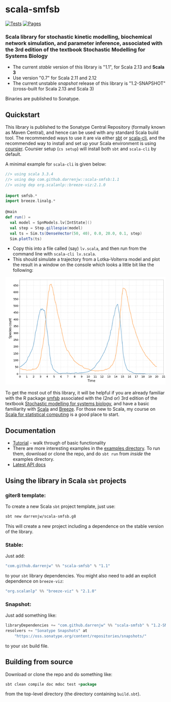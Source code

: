 # scala-smfsb

[![Tests](https://github.com/darrenjw/scala-smfsb/actions/workflows/ci.yml/badge.svg)](https://github.com/darrenjw/scala-smfsb/actions)
[![Pages](https://github.com/darrenjw/scala-smfsb/actions/workflows/pages/pages-build-deployment/badge.svg)](https://github.com/darrenjw/scala-smfsb/actions/workflows/pages/pages-build-deployment)

### Scala library for stochastic kinetic modelling, biochemical network simulation, and parameter inference, associated with the 3rd edition of the textbook Stochastic Modelling for Systems Biology

* The current *stable* version of this library is "1.1", for Scala 2.13 and **Scala 3**
* Use version "0.7" for Scala 2.11 and 2.12
* The current unstable *snapshot* release of this library is "1.2-SNAPSHOT" (cross-built for Scala 2.13 and Scala 3)

Binaries are published to Sonatype.

## Quickstart

This library is published to the Sonatype Central Repository (formally known as Maven Central), and hence can be used with any standard Scala build tool. The recommended ways to use it are via either [sbt](http://www.scala-sbt.org/) or [scala-cli](https://scala-cli.virtuslab.org/), and the recommended way to install and set up your Scala environment is using [coursier](https://get-coursier.io/docs/cli-installation). Coursier setup (`cs setup`) will install both `sbt` and `scala-cli` by default.

A minimal example for `scala-cli` is given below:
```scala
//> using scala 3.3.4
//> using dep com.github.darrenjw::scala-smfsb:1.1
//> using dep org.scalanlp::breeze-viz:2.1.0

import smfsb.*
import breeze.linalg.*

@main
def run() =
  val model = SpnModels.lv[IntState]()
  val step = Step.gillespie(model)
  val ts = Sim.ts(DenseVector(50, 40), 0.0, 20.0, 0.1, step)
  Sim.plotTs(ts)

```
* Copy this into a file called (say) `lv.scala`, and then run from the command line with `scala-cli lv.scala`.
* This should simulate a trajectory from a Lotka-Volterra model and plot the result in a window on the console which looks a little bit like the following:

![Lotka-Volterra trajectory](LV-trajectory.png)

To get the most out of this library, it will be helpful if you are already familiar with the R package [smfsb](https://cran.r-project.org/package=smfsb) associated with the (2nd or) 3rd edition of the textbook [Stochastic modelling for systems biology](https://github.com/darrenjw/smfsb/), and have a basic familiarity with [Scala](https://www.scala-lang.org/) and [Breeze](https://github.com/scalanlp/breeze). For those new to Scala, my course on [Scala for statistical computing](https://github.com/darrenjw/scala-course/blob/master/SelfStudyGuide.md) is a good place to start.

## Documentation

* [Tutorial](docs/Tutorial.md) - walk through of basic functionality
* There are more interesting examples in the [examples directory](examples/). To run them, download or clone the repo, and do `sbt run` from *inside* the examples directory.
* [Latest API docs](https://darrenjw.github.io/scala-smfsb/smfsb.html)

## Using the library in Scala `sbt` projects

### giter8 template:

To create a new Scala `sbt` project template, just use:
```bash
sbt new darrenjw/scala-smfsb.g8
```
This will create a new project including a dependence on the stable version of the library.

### Stable:

Just add:
```scala
"com.github.darrenjw" %% "scala-smfsb" % "1.1"
```
to your `sbt` library dependencies. You might also need to add an explicit dependence on `breeze-viz`:
```scala
"org.scalanlp" %% "breeze-viz" % "2.1.0"
```

### Snapshot:

Just add something like:
```scala
libraryDependencies += "com.github.darrenjw" %% "scala-smfsb" % "1.2-SNAPSHOT"
resolvers += "Sonatype Snapshots" at
    "https://oss.sonatype.org/content/repositories/snapshots/"
```
to your `sbt` build file.

## Building from source

Download or clone the repo and do something like:
```scala
sbt clean compile doc mdoc test +package
```
from the top-level directory (the directory containing `build.sbt`).

